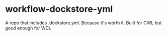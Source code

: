 # workflow-dockstore-yml
A repo that includes .dockstore.yml. Because it's worth it. 
Built for CWL but good enough for WDL
